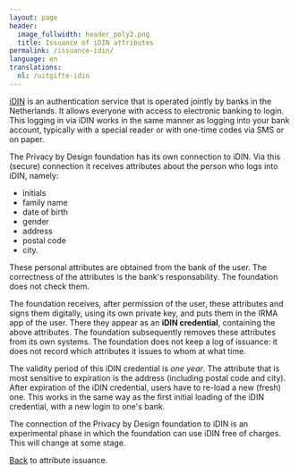 ```yaml
---
layout: page
header:
  image_fullwidth: header_poly2.png
  title: Issuance of iDIN attributes
permalink: /issuance-idin/
language: en
translations:
  nl: /uitgifte-idin
---
```


[iDIN](https://www.idin.nl/consumenten/) is an authentication service
that is operated jointly by banks in the Netherlands. It allows
everyone with access to electronic banking to login. This logging in
via iDIN works in the same manner as logging into your bank account,
typically with a special reader or with one-time codes via SMS or on
paper.

The Privacy by Design foundation has its own connection to iDIN. Via
this (secure) connection it receives attributes about the person who
logs into iDIN, namely:

 * initials
 * family name
 * date of birth
 * gender
 * address
 * postal code
 * city.

These personal attributes are obtained from the bank of the user.  The
correctness of the attributes is the bank's responsability. The
foundation does not check them.

The foundation receives, after permission of the user, these
attributes and signs them digitally, using its own private key, and
puts them in the IRMA app of the user. There they appear as an **iDIN
credential**, containing the above attributes. The foundation
subsequently removes these attributes from its own systems. The
foundation does not keep a log of issuance: it does not record which
attributes it issues to whom at what time.

The validity period of this iDIN credential is *one year*. The
attribute that is most sensitive to expiration is the address
(including postal code and city). After expiration of the iDIN
credential, users have to re-load a new (fresh) one. This works in the
same way as the first initial loading of the iDIN credential, with
a new login to one's bank.

The connection of the Privacy by Design foundation to iDIN is an
experimental phase in which the foundation can use iDIN free of
charges. This will change at some stage.

[Back](/issuance) to attribute issuance.

